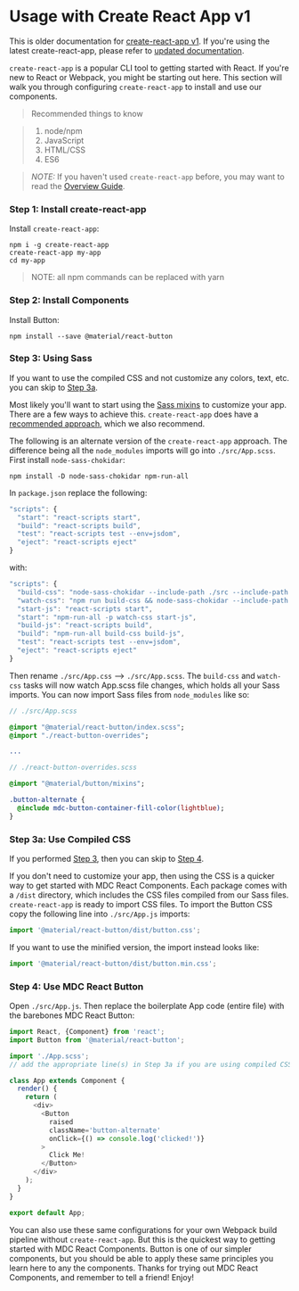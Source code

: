 # Usage with Create React App v1

This is older documentation for [create-react-app v1](https://github.com/facebook/create-react-app/tree/v1.1.5). If you're using the latest create-react-app, please refer to [updated documentation](../README.md).

`create-react-app` is a popular CLI tool to getting started with React. If you're new to React or Webpack, you might be starting out here. This section will walk you through configuring `create-react-app` to install and use our components.

>  Recommended things to know

> 1. node/npm
> 2. JavaScript
> 3. HTML/CSS
> 4. ES6

> _NOTE:_ If you haven't used `create-react-app` before, you may want to read the [Overview Guide](https://github.com/facebook/create-react-app#quick-overview).


### Step 1: Install create-react-app

Install `create-react-app`:

```
npm i -g create-react-app
create-react-app my-app
cd my-app
```

> NOTE: all npm commands can be replaced with yarn

### Step 2: Install Components

Install Button:

```
npm install --save @material/react-button
```

### Step 3: Using Sass

If you want to use the compiled CSS and not customize any colors, text, etc. you can skip to [Step 3a](#step-3a-use-compiled-css).

Most likely you'll want to start using the [Sass mixins](https://github.com/material-components/material-components-web/blob/master/docs/code/architecture.md#sass) to customize your app. There are a few ways to achieve this. `create-react-app` does have a [recommended approach](https://github.com/facebook/create-react-app/blob/master/packages/react-scripts/template/README.md#adding-a-css-preprocessor-sass-less-etc), which we also recommend.

The following is an alternate version of the `create-react-app` approach. The difference being all the `node_modules` imports will go into `./src/App.scss`. First install `node-sass-chokidar`:

```
npm install -D node-sass-chokidar npm-run-all
```

In `package.json` replace the following:

```js
"scripts": {
  "start": "react-scripts start",
  "build": "react-scripts build",
  "test": "react-scripts test --env=jsdom",
  "eject": "react-scripts eject"
}
```

with:

```js
"scripts": {
  "build-css": "node-sass-chokidar --include-path ./src --include-path ./node_modules ./src/App.scss -o ./src",
  "watch-css": "npm run build-css && node-sass-chokidar --include-path ./src --include-path ./node_modules --watch ./src/App.scss ./src/App.css",
  "start-js": "react-scripts start",
  "start": "npm-run-all -p watch-css start-js",
  "build-js": "react-scripts build",
  "build": "npm-run-all build-css build-js",
  "test": "react-scripts test --env=jsdom",
  "eject": "react-scripts eject"
}
```

Then rename `./src/App.css` --> `./src/App.scss`. The `build-css` and `watch-css` tasks will now watch App.scss file changes, which holds all your Sass imports. You can now import Sass files from `node_modules` like so:

```sass
// ./src/App.scss

@import "@material/react-button/index.scss";
@import "./react-button-overrides";

...
```

```sass
// ./react-button-overrides.scss

@import "@material/button/mixins";

.button-alternate {
  @include mdc-button-container-fill-color(lightblue);
}

```


### Step 3a: Use Compiled CSS

If you performed [Step 3](#step-3-using-sass), then you can skip to [Step 4](#step-4-use-mdc-react-button).

If you don't need to customize your app, then using the CSS is a quicker way to get started with MDC React Components. Each package comes with a `/dist` directory, which includes the CSS files compiled from our Sass files. `create-react-app` is ready to import CSS files. To import the Button CSS copy the following line into `./src/App.js` imports:

```js
import '@material/react-button/dist/button.css';
```

If you want to use the minified version, the import instead looks like:

```js
import '@material/react-button/dist/button.min.css';
```

### Step 4: Use MDC React Button

Open `./src/App.js`. Then replace the boilerplate App code (entire file) with the barebones MDC React Button:

```js
import React, {Component} from 'react';
import Button from '@material/react-button';

import './App.scss';
// add the appropriate line(s) in Step 3a if you are using compiled CSS instead.

class App extends Component {
  render() {
    return (
      <div>
        <Button
          raised
          className='button-alternate'
          onClick={() => console.log('clicked!')}
        >
          Click Me!
        </Button>
      </div>
    );
  }
}

export default App;
```

You can also use these same configurations for your own Webpack build pipeline without `create-react-app`. But this is the quickest way to getting started with MDC React Components. Button is one of our simpler components, but you should be able to apply these same principles you learn here to any the components. Thanks for trying out MDC React Components, and remember to tell a friend! Enjoy!
